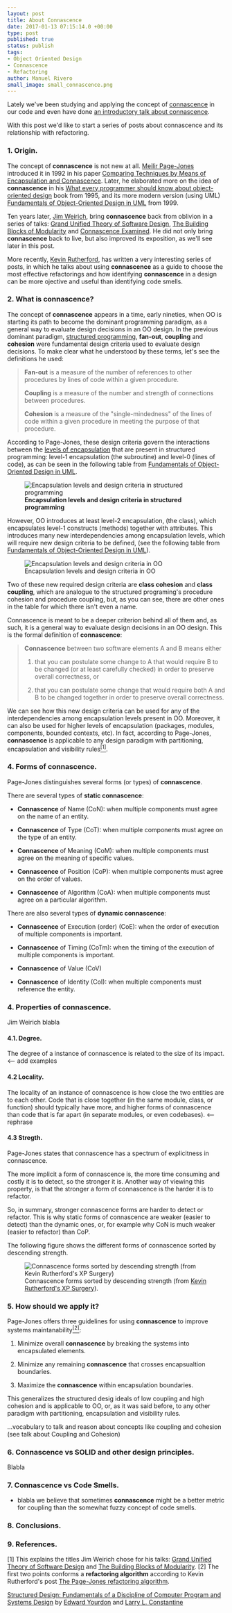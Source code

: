 ```yaml
---
layout: post
title: About Connascence
date: 2017-01-13 07:15:14.0 +00:00
type: post
published: true
status: publish
tags:
- Object Oriented Design
- Connascence
- Refactoring
author: Manuel Rivero
small_image: small_connascence.png
---
```


Lately we've been studying and applying the concept of [connascence](http://connascence.io/) in our code and even have done [an introductory talk about connascence](http://slides.com/franreyesperdomo/connascence#/). 

With this post we'd like to start a series of posts about connascence and its relationship with refactoring.

### 1. Origin.

The concept of **connascence** is not new at all. [Meilir Page-Jones](https://www.linkedin.com/in/meilir-page-jones-a55132) introduced it in 1992 in his paper [Comparing Techniques by Means of Encapsulation and Connascence](http://wiki.cfcl.com/pub/Projects/Connascence/Resources/p147-page-jones.pdf). Later, he elaborated more on the idea of **connascence** in his [What every programmer should know about object-oriented design](https://www.amazon.com/Every-Programmer-Should-Object-Oriented-Design/dp/0932633315) book from 1995, and its more modern version (using UML) [Fundamentals of Object-Oriented Design in UML](https://www.amazon.com/Fundamentals-Object-Oriented-Design-Meilir-Page-Jones/dp/020169946X/ref=asap_bc?ie=UTF8) from 1999.

Ten years later, [Jim Weirich](https://en.wikipedia.org/wiki/Jim_Weirich), bring **connascence** back from oblivion in a series of talks: [Grand Unified Theory of Software Design](https://www.youtube.com/watch?time_continue=2890&v=NLT7Qcn_PmI), [The Building Blocks of Modularity](https://www.youtube.com/watch?v=l780SYuz9DI) and [Connascence Examined](https://www.youtube.com/watch?v=HQXVKHoUQxY).
He did not only bring **connascence** back to live, but also improved its exposition, as we'll see later in this post.

More recently, [Kevin Rutherford](https://silkandspinach.net/), has written a very interesting series of posts, in which he talks about using **connascence** as a guide to choose the most effective refactorings and how identifying **connascence** in a design can be more ojective and useful than identifying code smells.

### 2. What is connascence?

The concept of **connascence** appears in a time, early nineties, when OO is starting its path to become the dominant programming paradigm, as a general way to evaluate design decisions in an OO design. In the previous dominant paradigm,  [structured programming](https://en.wikipedia.org/wiki/Structured_programming), **fan-out**, **coupling** and **cohesion** were fundamental design criteria used to evaluate design decisions. To make clear what he understood by these terms, let's see the definitions he used:

> **Fan-out** is a measure of the number of references to other procedures by lines of code within a given procedure.
>
> **Coupling** is a measure of the number and strength of connections between procedures.
>
> **Cohesion** is a measure of the "single-mindedness" of the lines of code within a given procedure in meeting the purpose of that procedure.

According to Page-Jones, these design criteria govern the interactions between the [levels of encapsulation](https://books.google.es/books?id=iNAezyMExBkC&pg=PA210&lpg=PA210&dq=levels+of+encapsulation&source=bl&ots=BLv-66F9xq&sig=vaJWjQYq1Bc3_0MHQSKza5y7BiU&hl=en&sa=X&ved=0ahUKEwjF_cy7l-rQAhUBXhQKHSsoCJoQ6AEILjAC#v=onepage&q=levels%20of%20encapsulation&f=false) that are present in structured programming: level-1 encapsulation (the subroutine) and level-0 (lines of code), as can be seen in the following table from [Fundamentals of Object-Oriented Design in UML](https://www.amazon.com/Fundamentals-Object-Oriented-Design-Meilir-Page-Jones/dp/020169946X/ref=asap_bc?ie=UTF8). 

<figure>
    <img src="/assets/encapsulation_structured_programming.png" alt="Encapsulation levels and design criteria in structured programming" />
    <figcaption><strong>Encapsulation levels and design criteria in structured programming</strong></figcaption>
</figure>

However, OO introduces at least level-2 encapsulation, (the class), which  encapsulates level-1 constructs (methods) together with attributes. This introduces many new interdependencies among encapsulation levels, which will require new design criteria to be defined, (see the following table from [Fundamentals of Object-Oriented Design in UML](https://www.amazon.com/Fundamentals-Object-Oriented-Design-Meilir-Page-Jones/dp/020169946X/ref=asap_bc?ie=UTF8)).

<figure>
    <img src="/assets/encapsulation_including_classes.png" alt="Encapsulation levels and design criteria in OO" />
    <figcaption>Encapsulation levels and design criteria in OO</figcaption>
</figure>

Two of these new required design criteria are **class cohesion** and **class coupling**, which are analogue to the structured programing's procedure cohesion and procedure coupling, but, as you can see, there are other ones in the table for which there isn't even a name.

Connascence is meant to be a deeper criterion behind all of them and, as such, it is a general way to evaluate design decisions in an OO design. This is the formal definition of **connascence**:

> **Connascence** between two software elements A and B means either
>
> 1. that you can postulate some change to A that would require B to be changed (or at least carefully checked) in order to preserve overall correctness, or
>
> 2. that you can postulate some change that would require both A and B to be changed together in order to preserve overall correctness.

We can see how this new design criteria can be used for any of the interdependencies among encapsulation levels present in OO. Moreover, it can also be used for higher levels of encapsulation (packages, modules, components, bounded contexts, etc). In fact, according to Page-Jones, **connascence** is applicable to any design paradigm with partitioning, encapsulation and visibility rules<a href="#nota1"><sup>[1]</sup></a>.

### 4. Forms of connascence.

Page-Jones distinguishes several forms (or types) of **connascence**.

There are several types of **static connascence**:
  
  * **Connascence** of Name (CoN): when multiple components must agree on the name of an entity.

  * **Connascence** of Type (CoT): when multiple components must agree on the type of an entity.
  
  * **Connascence** of Meaning (CoM): when multiple components must agree on the meaning of specific values.

  * **Connascence** of Position (CoP): when multiple components must agree on the order of values.
  
  * **Connascence** of Algorithm (CoA): when multiple components must agree on a particular algorithm.

There are also several types of **dynamic connascence**:
  
  * **Connascence** of Execution (order) (CoE): when the order of execution of multiple components is important.
  
  * **Connascence** of Timing (CoTm): when the timing of the execution of multiple components is important.

  * **Connascence** of Value (CoV)
  
  * **Connascence** of Identity (CoI): when multiple components must reference the entity.


### 4. Properties of connascence.

Jim Weirich blabla

#### 4.1. Degree. 

The degree of a instance of connascence is related to the size of its impact. <-- add examples

#### 4.2 Locality.

The locality of an instance of connascence is how close the two entities are to each other. Code that is close together (in the same module, class, or function) should typically have more, and higher forms of connascence than code that is far apart (in separate modules, or even codebases). <-- rephrase

#### 4.3 Stregth.

Page-Jones states that connascence has a spectrum of explicitness in connascence. 

The more implicit a form of connascence is, the more time consuming and costly it is to detect, so the stronger it is. Another way of viewing this property, is that the stronger a form of connascence is the harder it is to refactor.

So, in summary, stronger connascence forms are harder to detect or refactor. This is why static forms of connascence are weaker (easier to detect) than the dynamic ones, or, for example why CoN is much weaker (easier to refactor) than CoP.

The following figure shows the different forms of connascence sorted by descending strength. 

<figure>
    <img src="/assets/connascence-o-meter.png" alt="Connascence forms sorted by descending strength (from Kevin Rutherford's XP Surgery)" />
    <figcaption>
      Connascence forms sorted by descending strength (from <a href="http://xpsurgery.eu/resources/connascence/">Kevin Rutherford's XP Surgery</a>).
    </figcaption>
</figure>

### 5. How should we apply it?

Page-Jones offers three guidelines for using **connascence** to improve systems maintanability<a href="#nota2"><sup>[2]</sup></a>:

1. Minimize overall **connascence** by breaking the systems into encapsulated elements.

2. Minimize any remaining **connascence** that crosses encapsualtion boundaries.

3. Maximize the **connascence** within encapsulation boundaries.

This generalizes the structured desig ideals of low coupling and high cohesion and is applicable to OO, or, as it was said before, to any other paradigm with partitioning, encapsulation and visibility rules.

...vocabulary to talk and reason about concepts like coupling and cohesion (see talk about Coupling and Cohesion)

### 6. Connascence vs SOLID and other design principles.

Blabla

### 7. Connascence vs Code Smells.

* blabla we believe that sometimes **connascence** might be a better metric for coupling than the somewhat fuzzy concept of code smells.

### 8. Conclusions.

### 9. References.

<div class="foot-note">
 <a name="nota1"></a> [1] This explains the titles Jim Weirich chose for his talks: <a href="https://www.youtube.com/watch?time_continue=2890&v=NLT7Qcn_PmI">Grand Unified Theory of Software Design</a> and <a href="https://www.youtube.com/watch?v=l780SYuz9DI">The Building Blocks of Modularity</a>.
 <a name="nota2"></a> [2] The first two points conforms a <strong>refactoring algorithm</strong>  according to Kevin Rutherford's post <a href="https://silkandspinach.net/2016/06/09/the-page-jones-refactoring-algorithm/">The Page-Jones refactoring algorithm</a>.
</div>


[Structured Design: Fundamentals of a Discipline of Computer Program and Systems Design](http://www.goodreads.com/book/show/946145.Structured_Design) by [Edward Yourdon](https://en.wikipedia.org/wiki/Edward_Yourdon) and [Larry L. Constantine](https://en.wikipedia.org/wiki/Larry_Constantine)